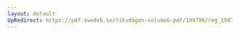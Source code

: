 ```yaml
---
layout: default
UpRedirect: https://pdf.swedeb.se/riksdagen-volumeG-pdf/199798/reg_199798/reg_199798_0417.pdf
---
```

